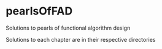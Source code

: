 pearlsOfFAD
===========

Solutions to pearls of functional algorithm design

Solutions to each chapter are in their respective directories
